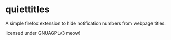 # quiettitles

A simple firefox extension to hide notification numbers from webpage titles.

licensed under GNUAGPLv3 meow!
